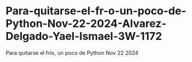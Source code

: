 # Para-quitarse-el-fr-o-un-poco-de-Python-Nov-22-2024-Alvarez-Delgado-Yael-Ismael-3W-1172
Para quitarse el frío, un poco de Python Nov 22 2024
